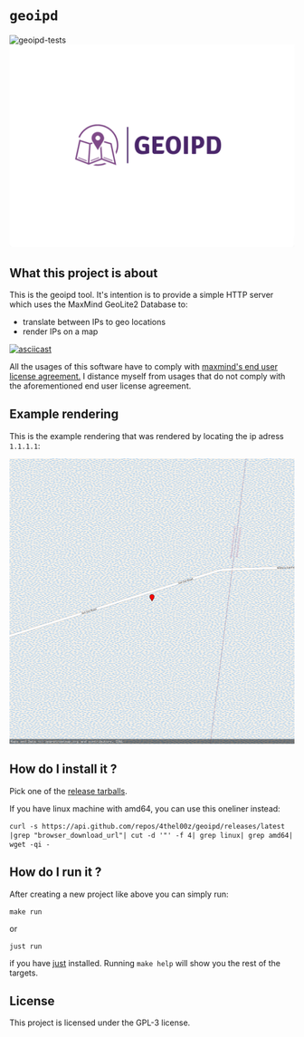 # ```geoipd```

![geoipd-tests](https://github.com/4thel00z/geoipd/workflows/Test/badge.svg)
![geoipd-logo](https://github.com/4thel00z/geoipd/raw/assets/logo.png)

## What this project is about



This is the geoipd tool.
It's intention is to provide a simple HTTP server which uses the MaxMind GeoLite2 Database to:

- translate between IPs to geo locations
- render IPs on a map

[![asciicast](https://asciinema.org/a/R1C7LZcAjOluuhI57CTngzbPM.svg)](https://asciinema.org/a/R1C7LZcAjOluuhI57CTngzbPM)

All the usages of this software have to comply with [maxmind's end user license agreement.](https://www.maxmind.com/en/end-user-license-agreement) 
I distance myself from usages that do not comply with the aforementioned end user license agreement.

## Example rendering

This is the example rendering that was rendered by locating the ip adress `1.1.1.1`:

![geoipd-rendering](https://github.com/4thel00z/geoipd/raw/assets/out.png)

## How do I install it ?

Pick one of the [release tarballs](https://github.com/4thel00z/geoipd/releases/latest).

If you have linux machine with amd64, you can use this oneliner instead:
```
curl -s https://api.github.com/repos/4thel00z/geoipd/releases/latest |grep "browser_download_url"| cut -d '"' -f 4| grep linux| grep amd64| wget -qi -
```

## How do I run it ?

After creating a new project like above you can simply run:

```
make run
```

or

```
just run
```

if you have [just](https://github.com/casey/just) installed.
Running `make help` will show you the rest of the targets.

## License

This project is licensed under the GPL-3 license.

